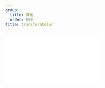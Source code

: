 ```yaml
---
group:
  title: 其他
  order: 999
title: transformColor
---
```


<code src="./transformColor" title="在线演示"></code>

<embed src="../_js_docs/z-transformColor.md"></embed>
